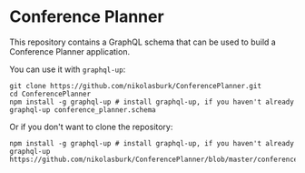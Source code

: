 # Conference Planner

This repository contains a GraphQL schema that can be used to build a Conference Planner application.

You can use it with `graphql-up`:

```
git clone https://github.com/nikolasburk/ConferencePlanner.git
cd ConferencePlanner
npm install -g graphql-up # install graphql-up, if you haven't already
graphql-up conference_planner.schema
```

Or if you don't want to clone the repository:

```
npm install -g graphql-up # install graphql-up, if you haven't already
graphql-up https://github.com/nikolasburk/ConferencePlanner/blob/master/conference_planner.schema
```

